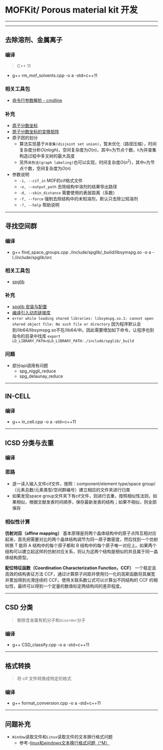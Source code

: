 # MOFKit/ Porous material kit 开发

---
---

## 去除溶剂、金属离子

### 编译
> C++ 11
* g++ rm_mof_solvents.cpp -o a -std=c++11

### 相关工具包
* [命令行参数解析 - cmdline](https://github.com/tanakh/cmdline)

### 补充
* [原子分数坐标](https://baike.baidu.com/item/%E5%8E%9F%E5%AD%90%E5%88%86%E6%95%B0%E5%9D%90%E6%A0%87/8578487?fr=aladdin)
* [原子分数坐标的变换矩阵](https://blog.csdn.net/aserendipity/article/details/82940016)
* 原子团的划分
  * 算法实现基于`并查集(disjoint set union)`，暂未优化（路径压缩），时间复杂度分析$O(nlogh)$，空间复杂度为$O(n)$，其中`n`为节点个数，`h`为并查集构造过程中多叉树的最大高度
  * 另外`染色法(graph labeling)`也可以实现，时间复杂度$O(n^2)$，其中`n`为节点个数，空间复杂度为$O(n)$
* 参数说明
  * `-i, --cif_in`  MOF的cif格式文件
  * `-o, --output_path`    去除结构中溶剂的结果导出路径
  * `-d, --skin_distance`   需要使用的表层距离（系数）
  * `-f, --force`   强制去除结构中的未知溶剂，默认只去除公知溶剂 
  * `-?, --help`    帮助说明

--- 

## 寻找空间群

### 编译
* g++ find_space_groups.cpp  ./include/spglib/_build/libsymspg.so -o a -I./include/spglib/src

### 相关工具包
* [spglib](https://github.com/atztogo/spglib)

### 补充
* [spglib 安装与配置](https://atztogo.github.io/spglib/install.html)
* [编译引入动态链接库](https://www.cnblogs.com/dongfangchun/p/9078751.html)
* `error while loading shared libraries: libsymspg.so.1: cannot open shared object file: No such file or directory` 因为程序默认会到/lib64/libsymspg.so不在/lib64/中。因此需要增加如下命令，让程序也到指令的目录中找库
    `export LD_LIBRARY_PATH=$LD_LIBRARY_PATH:./include/spglib/_build`


### 问题
* 部分api调用有问题
  * spg_niggli_reduce
  * spg_delaunay_reduce

---

## IN-CELL

### 编译
* g++ in_cell.cpp -o a -std=c++11

---

## ICSD 分类与去重


### 编译

### 思路
* 逐一读入输入文件cif文件，按照：component/element type/space group/（元素总数/元素类型/空间群编号）建立相应的文件夹进行归类
* 如果发现space group文件夹下有cif文件，则进行去重，按照相似性法则，如果相似，根据文献发表时间顺序，保存最新发表的结构；如果不相似，则全部保存

### 相似性计算
**仿射对应（affine mapping）**
基本原理是将两个晶体结构中的原子点阵互相对应起来，首先把需要对比的两个晶体结构调节为同一原子数密度，然后找到一个仿射转换 T 能将 A 结构中的每个原子都和 B 结构中的每个原子唯一对应上。如果两个结构可以建立起这样的仿射对应关系，则认为这两个结构是相似的并且属于同一晶体结构原型。

**配位特征函数（Coordination Characterization Function，CCF）**
一个稳定且高效的结构表征方法 CCF，通过计算原子间距并使用归一化的高斯函数将其展宽并累加得到光滑连续的 CCF。使用关联系数公式可以计算出不同结构的 CCF 的相似性，最终可以得到一个定量的数值标定两结构间的差异程度。



---

## CSD 分类

> 剔除含金属有机分子和`disorder`分子

### 编译
* g++ CSD_classify.cpp -o a -std=c++11


---

## 格式转换

> 将 cif 文件转换成特定的格式

### 编译
* g++ format_conversion.cpp -o a -std=c++11

---

## 问题补充
* `Window`读取文件和`Linux`读取文件的文本换行格式问题
  * 参考-[linux和windows文本换行格式问题（^M）](https://www.cnblogs.com/feer/p/9578059.html)

